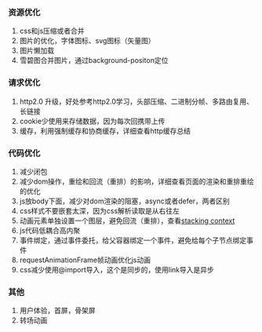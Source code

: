 ### 资源优化
1. css和js压缩或者合并
2. 图片的优化，字体图标、svg图标（矢量图）
3. 图片懒加载
4. 雪碧图合并图片，通过background-positon定位



### 请求优化
1. http2.0 升级，好处参考http2.0学习，头部压缩、二进制分帧、多路由复用、长链接
2. cookie少使用来存储数据，因为每次回携带上传
3. 缓存，利用强制缓存和协商缓存，详细查看http缓存总结

### 代码优化
1. 减少闭包
2. 减少dom操作，重绘和回流（重排）的影响，详细查看页面的渲染和重排重绘的优化
3. js放body下面，减少对dom渲染的阻塞，async或者defer，两者区别
4. css样式不要嵌套太深，因为css解析读取是从右往左
5. 动画元素单独设置一个图层，避免回流（重排），查看[stacking context](https://developer.mozilla.org/en-US/docs/Web/CSS/CSS_Positioning/Understanding_z_index/The_stacking_context)
6. js代码低耦合高内聚
7. 事件绑定，通过事件委托，给父容器绑定一个事件，避免给每个子节点绑定事件
8. requestAnimationFrame帧动画优化js动画
9. css减少使用@import导入，这个是同步的，使用link导入是异步

### 其他
1. 用户体验，首屏，骨架屏
2. 转场动画
